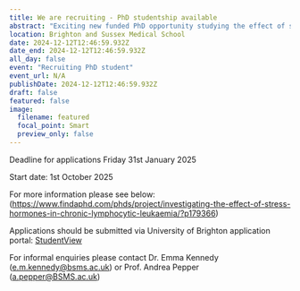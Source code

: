 ```yaml
---
title: We are recruiting - PhD studentship available
abstract: "Exciting new funded PhD opportunity studying the effect of stress in chronic lymphocytic leukaemia."
location: Brighton and Sussex Medical School
date: 2024-12-12T12:46:59.932Z
date_end: 2024-12-12T12:46:59.932Z
all_day: false
event: "Recruiting PhD student"
event_url: N/A
publishDate: 2024-12-12T12:46:59.932Z
draft: false
featured: false
image:
  filename: featured
  focal_point: Smart
  preview_only: false
---
```

Deadline for applications Friday 31st January 2025

Start date: 1st October 2025

For more information please see below:
(https://www.findaphd.com/phds/project/investigating-the-effect-of-stress-hormones-in-chronic-lymphocytic-leukaemia/?p179366)

Applications should be submitted via University of Brighton application portal: [StudentView](https://evsipr.brighton.ac.uk/urd/sits.urd/run/siw_ipp_lgn.login?process=siw_ipp_app_crs&_ga=2.19252792.1648748345.1571735228-239989748.1571735228)

For informal enquiries please contact Dr. Emma Kennedy (e.m.kennedy@bsms.ac.uk) or Prof. Andrea Pepper (a.pepper@BSMS.ac.uk)
